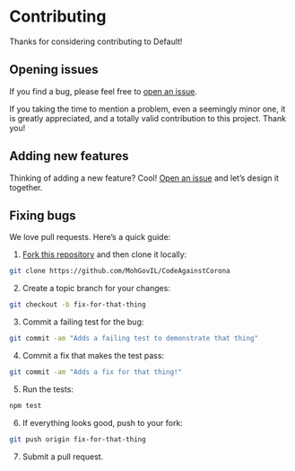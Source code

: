 # Contributing

Thanks for considering contributing to Default!

## Opening issues

If you find a bug, please feel free to [open an issue](https://github.com/kennethormandy/default/issues).

If you taking the time to mention a problem, even a seemingly minor one, it is greatly appreciated, and a totally valid contribution to this project. Thank you!


## Adding new features

Thinking of adding a new feature? Cool! [Open an issue](https://github.com/kennethormandy/default/issues) and let’s design it together.

## Fixing bugs

We love pull requests. Here’s a quick guide:

1. [Fork this repository](https://github.com/MohGovIL/CodeAgainstCorona) and then clone it locally:

  ```bash
  git clone https://github.com/MohGovIL/CodeAgainstCorona
  ```

2. Create a topic branch for your changes:

  ```bash
  git checkout -b fix-for-that-thing
  ```
3. Commit a failing test for the bug:

  ```bash
  git commit -am "Adds a failing test to demonstrate that thing"
  ```

4. Commit a fix that makes the test pass:

  ```bash
  git commit -am "Adds a fix for that thing!"
  ```

5. Run the tests:

  ```bash
  npm test
  ```

6. If everything looks good, push to your fork:

  ```bash
  git push origin fix-for-that-thing
  ```

7. Submit a pull request.